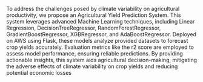 To address the challenges posed by climate variability on agricultural productivity, we propose an Agricultural
Yield Prediction System. This system leverages advanced Machine Learning techniques, including Linear
Regression, DecisionTreeRegressor, RandomForestRegressor, GradientBoostRegressor, XGBRegressor, and
AdaBoostRegressor. Deployed on AWS using Flask, these models analyze provided datasets to forecast crop yields
accurately. Evaluation metrics like the r2 score are employed to assess model performance, ensuring reliable
predictions. By providing actionable insights, this system aids agricultural decision-making, mitigating the adverse
effects of climate variability on crop yields and reducing potential economic losses
